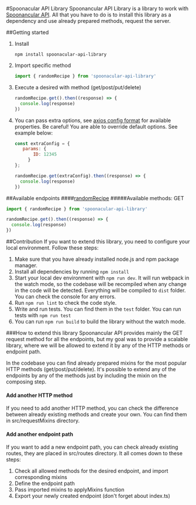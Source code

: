 #Spoonacular API Library
Spoonancular API Library is a library to work with [Spoonancular API](https://spoonacular.com/food-api).
All that you have to do is to install this library as a dependency and use already prepared methods, request the server.

##Getting started
1. Install
    ```
    npm install spoonacular-api-library
    ```
2. Import specific method
    ```javascript
    import { randomRecipe } from 'spoonacular-api-library'
    ```
3. Execute a desired with method (get/post/put/delete)
    ```javascript
    randomRecipe.get().then((response) => {
      console.log(response)
    })
    ```
4. You can pass extra options, see [axios config format](https://github.com/axios/axios#request-config) for available properties. Be careful! You are able to override default options. See example below:
    ```javascript
   const extraConfig = {
       params: {
           ID: 12345
         }
   };
   
    randomRecipe.get(extraConfig).then((response) => {
      console.log(response)
    })
    ```

[asdasdsad]: https://spoonacular.com/food-api

##Available endpoints
####[randomRecipe](https://spoonacular.com/food-api/docs#Get-Random-Recipes)
#####Available methods: GET
```javascript
import { randomRecipe } from 'spoonacular-api-library'

randomRecipe.get().then((response) => {
  console.log(response)
})
```


##Contribution
If you want to extend this library, you need to configure your local environment. Follow these steps:
1. Make sure that you have already installed node.js and npm package manager.
2. Install all dependencies by running `npm install` 
3. Start your local dev environment with `npm run dev`. It will run webpack in the watch mode, so the codebase will be recompiled when any change in the code will be detected. Everything will be compiled to `dist` folder. You can check the console for any errors.
4. Run `npm run lint` to check the code style.
5. Write and run tests. You can find them in the `test` folder. You can run tests with `npm run test`
6. You can run `npm run build` to build the library without the watch mode.

###How to extend this library
Spoonancular API provides mainly the GET request method for all the endpoints, but my goal was to provide a scalable library, where we will be allowed to extend it by any of the HTTP methods or endpoint path.

In the codebase you can find already prepared mixins for the most popular HTTP methods (get/post/put/delete). It's possible to extend any of the endpoints by any of the methods just by including the mixin on the composing step.

#### Add another HTTP method
If you need to add another HTTP method, you can check the difference between already existing methods and create your own. You can find them in src/requestMixins directory.
#### Add another endpoint path
If you want to add a new endpoint path, you can check already existing routes, they are placed in src/routes directory. It all comes down to these steps:
1. Check all allowed methods for the desired endpoint, and import corresponding mixins
2. Define the endpoint path
3. Pass imported mixins to applyMixins function
4. Export your newly created endpoint (don't forget about index.ts)


